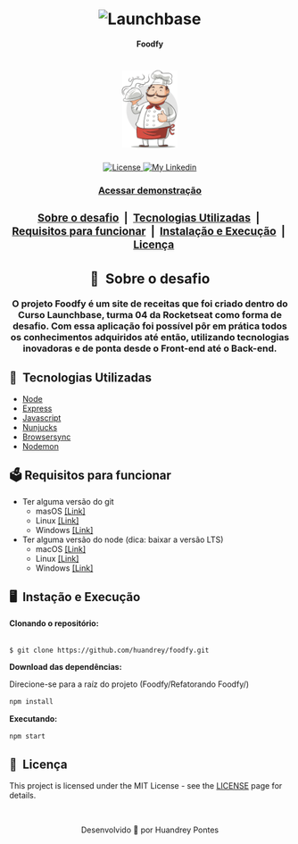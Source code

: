 <h1 align="center">
    <img alt="Launchbase" src="https://storage.googleapis.com/golden-wind/bootcamp-launchbase/logo.png" width="260px" />
</h1>

<p align="center"> <b>Foodfy</b> </p>

<h1 align="center">
    <img alt="Foodfy" src="https://github.com/louiscavalcante/LaunchBaseBootcamp/blob/master/Foodfy/assets/chef.png" width="100px" />
</h1>

<p align="center">
  
  <a href="/LICENSE" > 
    <img alt="License" src="https://img.shields.io/badge/license-MIT-%23F8952D">
  </a>
 
  <a href="https://www.twitter.com/huapss" >
  <img alt="My Linkedin" src="https://img.shields.io/badge/-uandrei-gray?style=social&logo=twitter">
  </a>
 
</p>

[<h3 align="center">Acessar demonstração<h3>](https://foodfy-bootcamp.herokuapp.com/)

<p align="center">
  <a href="#sobre-o-desafio">Sobre o desafio</a>
  &nbsp;|&nbsp;
  <a href="#tecnologias-utilizadas">Tecnologias Utilizadas</a>
  &nbsp;|&nbsp;
  <a href="#requisitos-para-funcionar">Requisitos para funcionar</a>
  &nbsp;|&nbsp;
  <a href="#instalação-e-execução">Instalação e Execução</a>
  &nbsp;|&nbsp;
  <a href="#Licença"></a>
  &nbsp;&nbsp;
  <a href="#memo-license">Licença</a>
</p>

## 🧩&nbsp;&nbsp;Sobre o desafio
O projeto **Foodfy** é um site de receitas que foi criado dentro do Curso Launchbase, turma 04 da Rocketseat como forma de desafio. Com essa aplicação foi possível pôr em prática todos os conhecimentos adquiridos até então, utilizando tecnologias inovadoras e de ponta desde o Front-end até o Back-end.

## 🚀&nbsp;&nbsp;Tecnologias Utilizadas
- [Node](nodejs.org)
- [Express](expressjs.org)
- [Javascript]()
- [Nunjucks](https://mozilla.github.io/nunjucks/)
- [Browsersync](https://www.browsersync.io/)
- [Nodemon](https://nodemon.io/)

## 🗳&nbsp;Requisitos para funcionar 
- Ter alguma versão do git
  - masOS [[Link]](https://git-scm.com/download/mac)
  - Linux [[Link]](https://git-scm.com/download/linux)
  - Windows [[Link]](https://git-scm.com/download/win)
- Ter alguma versão do node (dica: baixar a versão LTS)
  - macOS [[Link]](https://nodejs.org/en/)
  - Linux [[Link]](https://nodejs.org/en/)
  - Windows [[Link]](https://nodejs.org/en/)

## 🖥&nbsp; Instação e Execução

<b>Clonando o repositório:</b>

```bash 

$ git clone https://github.com/huandrey/foodfy.git

```

<b>Download das dependências:</b>
<p>Direcione-se para a raíz do projeto (Foodfy/Refatorando Foodfy/)</p>

```bash 
npm install
```

<b>Executando:</b>
```bash
npm start
```

## 📖&nbsp; Licença

This project is licensed under the MIT License - see the [LICENSE](https://opensource.org/licenses/MIT) page for details.

<br>
<p align="center">Desenvolvido 💙 por Huandrey Pontes<p>

